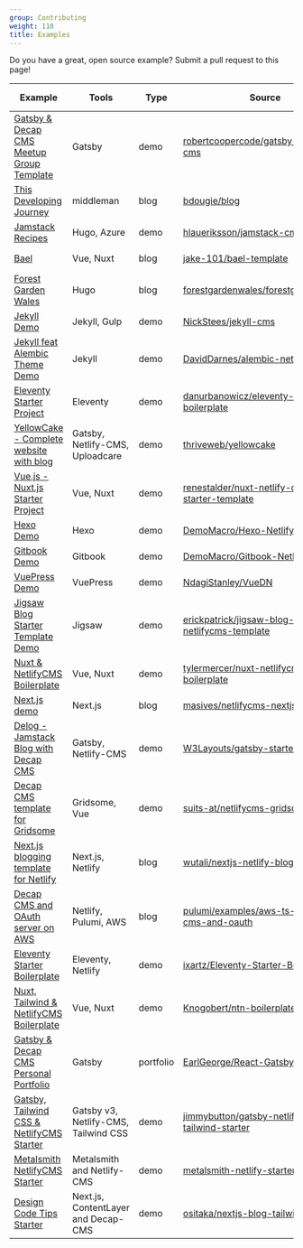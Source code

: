 ```yaml
---
group: Contributing
weight: 110
title: Examples
---
```


Do you have a great, open source example? Submit a pull request to this page!

| Example                                                                                                                                      | Tools                                | Type      | Source                                                                                                                          | More info                                                                                            |
| -------------------------------------------------------------------------------------------------------------------------------------------- | ------------------------------------ | --------- | ------------------------------------------------------------------------------------------------------------------------------- | ---------------------------------------------------------------------------------------------------- |
| [Gatsby & Decap CMS Meetup Group Template](https://gatsby-netlify-cms-example.netlify.app/)                                                  | Gatsby                               | demo      | [robertcoopercode/gatsby-netlify-cms](https://github.com/robertcoopercode/gatsby-netlify-cms)                                   | [blog post](https://blog.logrocket.com/gatsby-netlify-cms-a-perfect-pairing-d50d59d16f67)            |
| [This Developing Journey](https://briandouglas.me)                                                                                           | middleman                            | blog      | [bdougie/blog](https://github.com/bdougie/blog)                                                                                 | [blog post](https://www.netlify.com/blog/2017/04/20/creating-a-blog-with-middleman-and-netlify-cms/) |
| [Jamstack Recipes](https://jamstack-cms.netlify.app/)                                                                                        | Hugo, Azure                          | demo      | [hlaueriksson/jamstack-cms](https://github.com/hlaueriksson/jamstack-cms)                                                       | [blog post](http://conductofcode.io/post/managing-content-for-a-jamstack-site-with-netlify-cms/)     |
| [Bael](https://bael-theme.jake101.com/)                                                                                                      | Vue, Nuxt                            | blog      | [jake-101/bael-template](https://github.com/jake-101/bael-template)                                                             | [blog post](https://bael-theme.jake101.com/blog/2018-06-19-top-10-reasons-why)                       |
| [Forest Garden Wales](https://github.com/forestgardenwales/forestgarden.wales)                                                               | Hugo                                 | blog      | [forestgardenwales/forestgarden.wales](https://github.com/forestgardenwales/forestgarden.wales)                                 | [read me](https://github.com/forestgardenwales/forestgarden.wales)                                   |
| [Jekyll Demo](https://jekyll-netlifycms.netlify.app/)                                                                                        | Jekyll, Gulp                         | demo      | [NickStees/jekyll-cms](https://github.com/NickStees/jekyll-cms)                                                                 | [read me](https://github.com/NickStees/jekyll-cms)                                                   |
| [Jekyll feat Alembic Theme Demo](https://alembic-kit-demo.netlify.app/)                                                                      | Jekyll                               | demo      | [DavidDarnes/alembic-netlifycms-kit](https://github.com/daviddarnes/alembic-netlifycms-kit)                                     | [read me](https://github.com/daviddarnes/alembic-netlifycms-kit)                                     |
| [Eleventy Starter Project](https://eleventy-netlify-boilerplate.netlify.app/)                                                                | Eleventy                             | demo      | [danurbanowicz/eleventy-netlify-boilerplate](https://github.com/danurbanowicz/eleventy-netlify-boilerplate)                     | [read me](https://github.com/danurbanowicz/eleventy-netlify-boilerplate)                             |
| [YellowCake - Complete website with blog](https://yellowcake.netlify.app/)                                                                   | Gatsby, Netlify-CMS, Uploadcare      | demo      | [thriveweb/yellowcake](https://github.com/thriveweb/yellowcake/)                                                                | [blog post](https://thriveweb.com.au/the-lab/yellowcake-gatsby-react-js-starter-project/)            |
| [Vue.js - Nuxt.js Starter Project](https://github.com/renestalder/nuxt-netlify-cms-starter-template)                                         | Vue, Nuxt                            | demo      | [renestalder/nuxt-netlify-cms-starter-template](https://github.com/renestalder/nuxt-netlify-cms-starter-template)               | [read me](https://github.com/renestalder/nuxt-netlify-cms-starter-template)                          |
| [Hexo Demo](https://hexo-boilerplate.netlify.app/)                                                                                           | Hexo                                 | demo      | [DemoMacro/Hexo-NetlifyCMS](https://github.com/DemoMacro/Hexo-NetlifyCMS)                                                       | [read me](https://github.com/DemoMacro/Hexo-NetlifyCMS)                                              |
| [Gitbook Demo](https://gitbook-boilerplate.netlify.app/)                                                                                     | Gitbook                              | demo      | [DemoMacro/Gitbook-NetlifyCMS](https://github.com/DemoMacro/Gitbook-NetlifyCMS)                                                 | [read me](https://github.com/DemoMacro/Gitbook-NetlifyCMS)                                           |
| [VuePress Demo](https://vuedn.netlify.app/)                                                                                                  | VuePress                             | demo      | [NdagiStanley/VueDN](https://github.com/NdagiStanley/VueDN)                                                                     | [read me](https://github.com/NdagiStanley/VueDN)                                                     |
| [Jigsaw Blog Starter Template Demo](https://jigsaw-blog-netlify-netlifycms-template.netlify.app/)                                            | Jigsaw                               | demo      | [erickpatrick/jigsaw-blog-netlify-netlifycms-template](https://github.com/erickpatrick/jigsaw-blog-netlify-netlifycms-template) | [blog post](https://www.erickpatrick.net/blog/augmenting-tightenco-jigsaw-with-netlifycms/)          |
| [Nuxt & NetlifyCMS Boilerplate](https://nuxt-netlifycms-boilerplate.netlify.app/)                                                            | Vue, Nuxt                            | demo      | [tylermercer/nuxt-netlifycms-boilerplate](https://github.com/tylermercer/nuxt-netlifycms-boilerplate)                           | [read me](https://github.com/tylermercer/nuxt-netlifycms-boilerplate)                                |
| [Next.js demo](https://netlifycms-nextjs.netlify.app)                                                                                        | Next.js                              | blog      | [masives/netlifycms-nextjs](https://github.com/masives/netlifycms-nextjs)                                                       | [read me](https://github.com/masives/netlifycms-nextjs)                                              |
| [Delog - Jamstack Blog with Decap CMS](https://delog-w3layouts.netlify.app/)                                                                 | Gatsby, Netlify-CMS                  | demo      | [W3Layouts/gatsby-starter-delog](https://github.com/W3Layouts/gatsby-starter-delog)                                             | [blog post](https://w3layouts.com/articles/delog-gatsby-starter-netlify-cms/)                        |
| [Decap CMS template for Gridsome](https://netlifycms-gridsome.suits.at/)                                                                     | Gridsome, Vue                        | demo      | [suits-at/netlifycms-gridsome](https://github.com/suits-at/netlifycms-gridsome)                                                 | [read me](https://github.com/suits-at/netlifycms-gridsome)                                           |
| [Next.js blogging template for Netlify](https://nextjs-netlify-blog-template.netlify.app/)                                                   | Next.js, Netlify                     | blog      | [wutali/nextjs-netlify-blog-template](https://github.com/wutali/nextjs-netlify-blog-template)                                   | [read me](https://github.com/wutali/nextjs-netlify-blog-template)                                    |
| [Decap CMS and OAuth server on AWS](https://github.com/pulumi/examples/tree/master/aws-ts-netlify-cms-and-oauth)                             | Netlify, Pulumi, AWS                 | blog      | [pulumi/examples/aws-ts-netlify-cms-and-oauth](https://github.com/pulumi/examples/tree/master/aws-ts-netlify-cms-and-oauth)     | [blog post](https://www.pulumi.com/blog/deploying-the-infrastructure-of-oauth-server-for-cms-app/)   |
| [Eleventy Starter Boilerplate](https://creativedesignsguru.com/demo/Eleventy-Starter-Boilerplate/eleventy-starter-boilerplate-presentation/) | Eleventy, Netlify                    | demo      | [ixartz/Eleventy-Starter-Boilerplate](https://github.com/ixartz/Eleventy-Starter-Boilerplate)                                   | [read me](https://github.com/ixartz/Eleventy-Starter-Boilerplate)                                    |
| [Nuxt, Tailwind & NetlifyCMS Boilerplate](https://ntn-boilerplate.netlify.app/)                                                              | Vue, Nuxt                            | demo      | [Knogobert/ntn-boilerplate](https://github.com/Knogobert/ntn-boilerplate)                                                       | [read me](https://github.com/Knogobert/ntn-boilerplate#readme)                                       |
| [Gatsby & Decap CMS Personal Portfolio](https://kind-mestorf-5a2bc0.netlify.app/)                                                            | Gatsby                               | portfolio | [EarlGeorge/React-Gatsby](https://github.com/EarlGeorge/React-Gatsby)                                                           | [read me](https://github.com/EarlGeorge/React-Gatsby/blob/master/README.md)                          |
| [Gatsby, Tailwind CSS & NetlifyCMS Starter](https://infallible-varahamihira-058515.netlify.app/)                                             | Gatsby v3, Netlify-CMS, Tailwind CSS | demo      | [jimmybutton/gatsby-netlifycms-tailwind-starter](https://github.com/jimmybutton/gatsby-netlifycms-tailwind-starter)             | [read me](https://github.com/jimmybutton/gatsby-netlifycms-tailwind-starter#readme)                  |
| [Metalsmith NetlifyCMS Starter](https://metalsmith-netlify-starter.netlify.app/)                                                             | Metalsmith and Netlify-CMS           | demo      | [metalsmith-netlify-starter](https://github.com/wernerglinka/metalsmith-netlify-starter)                                        | [read me](https://github.com/wernerglinka/metalsmith-netlify-starter#readme)                         |
| [Design Code Tips Starter](https://design-code.tips/)                                                                                        | Next.js, ContentLayer and Decap-CMS  | demo      | [ositaka/nextjs-blog-tailwind-starter](https://github.com/ositaka/nextjs-blog-tailwind-starter)                                 | [read me](https://github.com/ositaka/nextjs-blog-tailwind-starter/blob/main/README.md)               |
